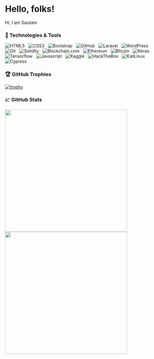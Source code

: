 # Hello, folks!

Hi, I am Gautam 

<!-- <a href="https://twitter.com/GAUTAM95633572"><img height="25" width="25" src="https://cdn.jsdelivr.net/npm/simple-icons@v3/icons/twitter.svg"></a>&nbsp;
<a href="https://discordapp.com/users/kickb71#1139"><img height="25" width="25" src="https://cdn.jsdelivr.net/npm/simple-icons@v3/icons/discord.svg"></a>&nbsp;
<a href="mailto:gautam.rajesh@coloredcow.com"><img height="25" width="25" src="https://cdn.jsdelivr.net/npm/simple-icons@v3/icons/gmail.svg"></a> -->


### 🔧 Technologies & Tools

![HTML5](https://img.shields.io/badge/-HTML5-black?logo=html5&style=social)&nbsp;&nbsp;
![CSS3](https://img.shields.io/badge/-CSS3-black?logo=css3&style=social)&nbsp;&nbsp;
![Bootstrap](https://img.shields.io/badge/-Bootstrap-black?logo=bootstrap&style=social)&nbsp;&nbsp;
![GitHub](https://img.shields.io/badge/-GitHub-black?logo=github&style=social)&nbsp;&nbsp;
![Laravel](https://img.shields.io/badge/-Laravel-black?logo=laravel&style=social)&nbsp;&nbsp;
![WordPress](https://img.shields.io/badge/-WordPress-black?logo=wordpress&style=social)&nbsp;&nbsp;
![Git](https://img.shields.io/badge/-Git-black?logo=git&style=social)&nbsp;&nbsp;
![Solidity](https://img.shields.io/badge/-Solidity-black?logo=solidity&style=social)&nbsp;&nbsp;
![Blockchain.com](https://img.shields.io/badge/-Blockchain.com-black?logo=blockchaindotcom&style=social)&nbsp;&nbsp;
![Ethereum](https://img.shields.io/badge/-Ethereum-black?logo=ethereum&style=social)&nbsp;&nbsp;
![Bitcoin](https://img.shields.io/badge/-Bitcoin-black?logo=bitcoin&style=social)&nbsp;&nbsp;
![Keras](https://img.shields.io/badge/-keras-black?logo=keras&style=social)&nbsp;&nbsp;
![Tensorflow](https://img.shields.io/badge/-tensorflow-black?logo=tensorflow&style=social)&nbsp;&nbsp;
![Javascript](https://img.shields.io/badge/-Javascript-black?logo=javascript&style=social&logoColor=yellow)&nbsp;&nbsp;
![Kaggle](https://img.shields.io/badge/-Kaggle-black?logo=kaggle&style=social)&nbsp;&nbsp;
![HackTheBox](https://img.shields.io/badge/-HackTheBox-black?logo=hackthebox&style=social)&nbsp;&nbsp;
![KaliLinux](https://img.shields.io/badge/-KaliLinux-black?logo=kalilinux&style=social)&nbsp;&nbsp;
![Cypress](https://img.shields.io/badge/-Cypress-black?logo=cypress&style=social)&nbsp;&nbsp;



### 🏆 GitHub Trophies

[![trophy](https://github-profile-trophy.vercel.app/?username=gautam071&margin-w=10)](https://github.com/gautam071/github-profile-trophy)

### &#x1f4c8; GitHub Stats
<p align = "left">
  <img src = "https://github-readme-stats.vercel.app/api?username=gautam071&show_icons=true&theme=vue" width = 400>
  <img src = "https://github-readme-streak-stats.herokuapp.com?user=gautam071" width = 400>
</p>
